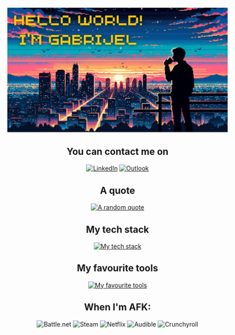 [![Hello World, I'm Gabrijel!](banner.png)](https://github.com/gabrijel-jurkovic)
<div align="center">

## You can contact me on
[![LinkedIn](https://skillicons.dev/icons?i=linkedin)](https://www.linkedin.com/in/gabrijel-jurkovic-7a4155123/)
[![Outlook](https://skillicons.dev/icons?i=gmail)](mailto:gabrijel.j@outlook.com)

## A quote
[![A random quote](https://quotes-github-readme.vercel.app/api?type=horizontal&theme=dark&border=true)](https://github.com/piyushsuthar/github-readme-quotes)

## My tech stack
[![My tech stack](https://skillicons.dev/icons?i=js,nodejs,ts,nestjs,angular,swift,python,mongo,postgres,kubernetes)](https://skillicons.dev)

## My favourite tools
[![My favourite tools](https://skillicons.dev/icons?i=idea,vscode,docker,postman)](https://skillicons.dev)

## When I'm AFK:
![Battle.net](https://img.shields.io/badge/battle.net-%2300AEFF.svg?style=for-the-badge&logo=battle.net&logoColor=white)
![Steam](https://img.shields.io/badge/steam-%23000000.svg?style=for-the-badge&logo=steam&logoColor=white)
![Netflix](https://img.shields.io/badge/Netflix-E50914?style=for-the-badge&logo=netflix&logoColor=white)
![Audible](https://img.shields.io/badge/audible-FF9900?style=for-the-badge&logo=audible&logoColor=white)
![Crunchyroll](https://img.shields.io/badge/Crunchyroll-F47521?style=for-the-badge&logo=crunchyroll&logoColor=white)

</div>
